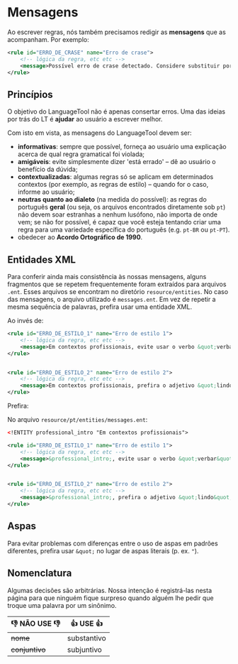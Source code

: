 # Mensagens

Ao escrever regras, nós também precisamos redigir as **mensagens** que as acompanham. Por exemplo:

```xml
<rule id="ERRO_DE_CRASE" name="Erro de crase">
    <!-- lógica da regra, etc etc -->
    <message>Possível erro de crase detectado. Considere substituir por <suggestion>à</suggestion>.</message>
</rule>
```

## Princípios

O objetivo do LanguageTool não é apenas consertar erros. Uma das ideias por trás do LT é **ajudar** ao usuário a escrever melhor.

Com isto em vista, as mensagens do LanguageTool devem ser:

* **informativas**: sempre que possível, forneça ao usuário uma explicação acerca de qual regra gramatical foi violada;
* **amigáveis**: evite simplesmente dizer 'está errado' – dê ao usuário o benefício da dúvida;
* **contextualizadas**: algumas regras só se aplicam em determinados contextos (por exemplo, as regras de estilo) – quando for o caso, informe ao usuário;
* **neutras quanto ao dialeto** (na medida do possível): as regras do português **geral** (ou seja, os arquivos encontrados diretamente sob `pt`) não devem soar estranhas a nenhum lusófono, não importa de onde vem; se não for possível, é capaz que você esteja tentando criar uma regra para uma variedade específica do português (e.g. `pt-BR` ou `pt-PT`).
* obedecer ao **Acordo Ortográfico de 1990**.

## Entidades XML

Para conferir ainda mais consistência às nossas mensagens, alguns fragmentos que se repetem frequentemente foram extraídos para arquivos `.ent`. Esses arquivos se encontram no diretório `resource/entities`. No caso das mensagens, o arquivo utilizado é `messages.ent`. Em vez de repetir a mesma sequência de palavras, prefira usar uma entidade XML.

Ao invés de:

```xml
<rule id="ERRO_DE_ESTILO_1" name="Erro de estilo 1">
    <!-- lógica da regra, etc etc -->
    <message>Em contextos profissionais, evite usar o verbo &quot;verbar&quot;.</message>
</rule>


<rule id="ERRO_DE_ESTILO_2" name="Erro de estilo 2">
    <!-- lógica da regra, etc etc -->
    <message>Em contextos profissionais, prefira o adjetivo &quot;lindo&quot;.</message>
</rule>
```

Prefira:

No arquivo `resource/pt/entities/messages.ent`:

```xml
<!ENTITY professional_intro "Em contextos profissionais">
```

```xml
<rule id="ERRO_DE_ESTILO_1" name="Erro de estilo 1">
    <!-- lógica da regra, etc etc -->
    <message>&professional_intro;, evite usar o verbo &quot;verbar&quot;.</message>
</rule>


<rule id="ERRO_DE_ESTILO_2" name="Erro de estilo 2">
    <!-- lógica da regra, etc etc -->
    <message>&professional_intro;, prefira o adjetivo &quot;lindo&quot;.</message>
</rule>
```

## Aspas

Para evitar problemas com diferenças entre o uso de aspas em padrões diferentes, prefira usar `&quot;` no lugar de aspas literais (p. ex. `"`).

## Nomenclatura

Algumas decisões são arbitrárias. Nossa intenção é registrá-las nesta página para que ninguém fique surpreso quando alguém lhe pedir que troque uma palavra por um sinônimo.

|👎 NÃO USE 👎|👍 USE 👍|
|---|---|
|~~nome~~|substantivo|
|~~conjuntivo~~|subjuntivo|

